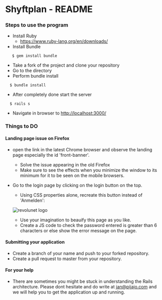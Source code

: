 # Shyftplan - README

### Steps to use the program

  - Install Ruby
    - https://www.ruby-lang.org/en/downloads/
  - Install Bundle
```
   $ gem install bundle
```
  - Take a fork of the project and clone your repository
  - Go to the directory
  - Perform bundle install
```
  $ bundle install
```
  - After completely done start the server
```
  $ rails s
```
  - Navigate in browser to [http://localhost:3000/](http://localhost:3000/)


### Things to DO

#### Landing page issue on Firefox

  - open the link in the latest Chrome browser and observe the landing page especially the id 'front-banner'.
    - Solve the issue appearing in the old Firefox
    - Make sure to see the effects when you minimize the window to its minimum for it to be seen on the mobile browsers.

  - Go to the login page by clicking on the login button on the top.
    - Using CSS properties alone, recreate this button instead of 'Anmelden':

    ![revolunet logo](http://cdn.css-tricks.com/wp-content/uploads/2013/10/css-button.png "revolunet logo")

    - Use your imagination to beauify this page as you like.
    - Create a JS code to check the password entered is greater than 6 characters or else show the error message on the page.

#### Submitting your application

  - Create a branch of your name and push to your forked repository.
  - Create a pull request to master from your repository.

#### For your help
  - There are sometimes you might be stuck in understanding the Rails architecture. Please dont hesitate and do write at jan@pijajo.com and we will help you to get the application up and running.